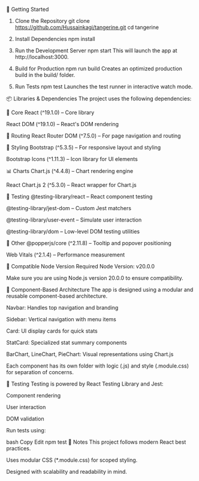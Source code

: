 🚀 Getting Started

1. Clone the Repository
   git clone https://github.com/Hussainkagi/tangerine.git
   cd tangerine
2. Install Dependencies
   npm install
3. Run the Development Server
   npm start
   This will launch the app at http://localhost:3000.

4. Build for Production
   npm run build
   Creates an optimized production build in the build/ folder.

5. Run Tests
   npm test
   Launches the test runner in interactive watch mode.

📦 Libraries & Dependencies
The project uses the following dependencies:

📌 Core
React (^19.1.0) – Core library

React DOM (^19.1.0) – React's DOM rendering

🧭 Routing
React Router DOM (^7.5.0) – For page navigation and routing

🎨 Styling
Bootstrap (^5.3.5) – For responsive layout and styling

Bootstrap Icons (^1.11.3) – Icon library for UI elements

📊 Charts
Chart.js (^4.4.8) – Chart rendering engine

React Chart.js 2 (^5.3.0) – React wrapper for Chart.js

🧪 Testing
@testing-library/react – React component testing

@testing-library/jest-dom – Custom Jest matchers

@testing-library/user-event – Simulate user interaction

@testing-library/dom – Low-level DOM testing utilities

🔧 Other
@popperjs/core (^2.11.8) – Tooltip and popover positioning

Web Vitals (^2.1.4) – Performance measurement

🧰 Compatible Node Version
Required Node Version: v20.0.0

Make sure you are using Node.js version 20.0.0 to ensure compatibility.

🧱 Component-Based Architecture
The app is designed using a modular and reusable component-based architecture.

Navbar: Handles top navigation and branding

Sidebar: Vertical navigation with menu items

Card: UI display cards for quick stats

StatCard: Specialized stat summary components

BarChart, LineChart, PieChart: Visual representations using Chart.js

Each component has its own folder with logic (.js) and style (.module.css) for separation of concerns.

🧪 Testing
Testing is powered by React Testing Library and Jest:

Component rendering

User interaction

DOM validation

Run tests using:

bash
Copy
Edit
npm test
📌 Notes
This project follows modern React best practices.

Uses modular CSS (\*.module.css) for scoped styling.

Designed with scalability and readability in mind.
